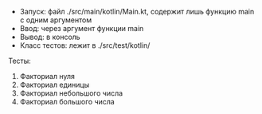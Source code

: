 

- Запуск: файл ./src/main/kotlin/Main.kt, содержит лишь функцию main с одним аргументом
- Ввод: через аргумент функции main
- Вывод: в консоль
- Класс тестов: лежит в ./src/test/kotlin/

Тесты:
1) Факториал нуля
2) Факториал единицы
3) Факториал небольшого числа
4) Факториал большого числа
